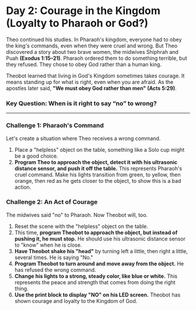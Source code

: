 # Day 2: Courage in the Kingdom (Loyalty to Pharaoh or God?)

Theo continued his studies. In Pharaoh's kingdom, everyone had to obey the king's commands, even when they were cruel and wrong.
But Theo discovered a story about two brave women, the midwives Shiphrah and Puah **(Exodus 1:15–21)**.
Pharaoh ordered them to do something terrible, but they refused. They chose to obey God rather than a human king.

Theobot learned that living in God's Kingdom sometimes takes courage.
It means standing up for what is right, even when you are afraid. As the apostles later said, **"We must obey God rather than men" (Acts 5:29)**.

### Key Question: When is it right to say “no” to wrong?

---

### Challenge 1: Pharaoh's Command

Let's create a situation where Theo receives a wrong command.

1.  Place a "helpless" object on the table, something like a Solo cup might be a good choice.
2.  **Program Theo to approach the object, detect it with his ultrasonic distance sensor, and push it off the table.** This represents Pharaoh's cruel command. Make his lights transition from green, to yellow, then orange, then red as he gets closer to the object, to show this is a bad action.

### Challenge 2: An Act of Courage

The midwives said "no" to Pharaoh. Now Theobot will, too.

1.  Reset the scene with the "helpless" object on the table.
2.  This time, **program Theobot to approach the object, but instead of pushing it, he must stop.** He should use his ultrasonic distance sensor to "know" when he is close.
3.  **Have Theobot shake his "head"** by turning left a little, then right a little, several times. He is saying "No."
4.  **Program Theobot to turn around and move away from the object.** He has refused the wrong command.
5.  **Change his lights to a strong, steady color, like blue or white.** This represents the peace and strength that comes from doing the right thing.
6.  **Use the print block to display "NO" on his LED screen.** Theobot has shown courage and loyalty to the Kingdom of God.

